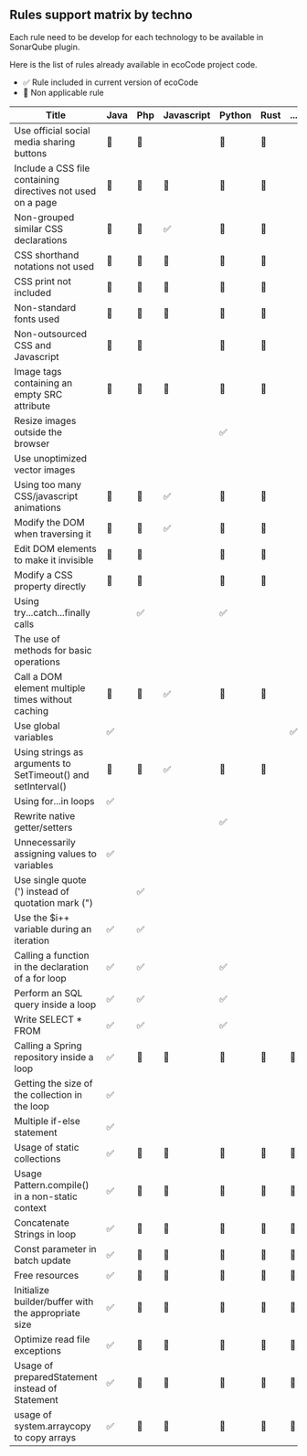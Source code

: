 ## Rules support matrix by techno

Each rule need to be develop for each technology to be available in SonarQube plugin.

Here is the list of rules already available in ecoCode project code.

- ✅ Rule included in current version of ecoCode
- 🚫 Non applicable rule

| Title  | Java | Php | Javascript | Python | Rust | ... |
|--|--|--|--|--|--|--|
| Use official social media sharing buttons | 🚫 | 🚫 |  | 🚫 | 🚫 | |
| Include a CSS file containing directives not used on a page | 🚫 | 🚫 | 🚫 | 🚫 | 🚫 | |
| Non-grouped similar CSS declarations | 🚫 | 🚫 | ✅ | 🚫 | 🚫 | |
| CSS shorthand notations not used | 🚫 | 🚫 | 🚫 | 🚫 | 🚫 | |
| CSS print not included | 🚫 | 🚫 | 🚫 | 🚫 | 🚫 | |
| Non-standard fonts used | 🚫 | 🚫 | 🚫 | 🚫 | 🚫 | |
| Non-outsourced CSS and Javascript | 🚫 | 🚫 |  | 🚫 | 🚫 | |
| Image tags containing an empty SRC attribute | 🚫 | 🚫 | 🚫 | 🚫 | 🚫 | |
| Resize images outside the browser | |   | | ✅  | | |
| Use unoptimized vector images |  |  |  |  |  | |
| Using too many CSS/javascript animations | 🚫 | 🚫 | ✅ | 🚫 | 🚫 | |
| Modify the DOM when traversing it | 🚫 | 🚫 | ✅ | 🚫 | 🚫 | |
| Edit DOM elements to make it invisible | 🚫 | 🚫 |  | 🚫 | 🚫 | |
| Modify a CSS property directly | 🚫 | 🚫 |  | 🚫 | 🚫 | |
| Using try...catch...finally calls |  | ✅ |  | ✅ | | |
| The use of methods for basic operations |  |  |  |  | | |
| Call a DOM element multiple times without caching | 🚫 | 🚫 | ✅ | 🚫 | 🚫 | |
| Use global variables | ✅ |  |  |  |  | ✅ | | |
| Using strings as arguments to SetTimeout() and setInterval() | 🚫 | 🚫 | ✅ | 🚫 | 🚫 | |
| Using for...in loops | ✅ |  |  |  | | |
| Rewrite native getter/setters |  |  |  | ✅ | | |
| Unnecessarily assigning values to variables | ✅  |  |  |  | | |
| Use single quote (') instead of quotation mark (") |  | ✅  | | | | |
| Use the $i++ variable during an iteration | ✅  | ✅  |  |  | | |
| Calling a function in the declaration of a for loop | ✅  | ✅  |  | ✅  | | |
| Perform an SQL query inside a loop | ✅  | ✅  |  | ✅ | | |
| Write SELECT * FROM | ✅  | ✅  |  | ✅  | | |
| Calling a Spring repository inside a loop | ✅ | 🚫 | 🚫 | 🚫 | 🚫 | 🚫 |
| Getting the size of the collection in the loop | ✅ | |  |  |  |  |
| Multiple if-else statement | ✅ |  |  |  |  |  |
| Usage of static collections | ✅ | 🚫 | 🚫 | 🚫 | 🚫 | 🚫 |
| Usage Pattern.compile() in a non-static context | ✅ | 🚫 | 🚫 | 🚫 | 🚫 | 🚫 |
| Concatenate Strings in loop | ✅ | 🚫 | 🚫 | 🚫 | 🚫 | 🚫 |
| Const parameter in batch update | ✅ | 🚫 | 🚫 | 🚫 | 🚫 | 🚫 |
| Free resources | ✅ | 🚫 | 🚫 | 🚫 | 🚫 | 🚫 |
| Initialize builder/buffer with the appropriate size | ✅ | 🚫 | 🚫 | 🚫 | 🚫 | 🚫 |
| Optimize read file exceptions | ✅ | 🚫 | 🚫 | 🚫 | 🚫 | 🚫 |
| Usage of preparedStatement instead of Statement | ✅ | 🚫 | 🚫 | 🚫 | 🚫 | 🚫 |
| usage of system.arraycopy to copy arrays | ✅ | 🚫 | 🚫 | 🚫 | 🚫 | 🚫 |
